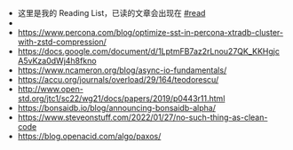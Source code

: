 - 这里是我的 Reading List，已读的文章会出现在 [#read]([[read]])
-
- https://www.percona.com/blog/optimize-sst-in-percona-xtradb-cluster-with-zstd-compression/
- https://docs.google.com/document/d/1LptmFB7az2rLnou27QK_KKHgjcA5vKza0dWj4h8fkno
- https://www.ncameron.org/blog/async-io-fundamentals/
- https://accu.org/journals/overload/29/164/teodorescu/
- http://www.open-std.org/jtc1/sc22/wg21/docs/papers/2019/p0443r11.html
- https://bonsaidb.io/blog/announcing-bonsaidb-alpha/
- https://www.steveonstuff.com/2022/01/27/no-such-thing-as-clean-code
- https://blog.openacid.com/algo/paxos/
